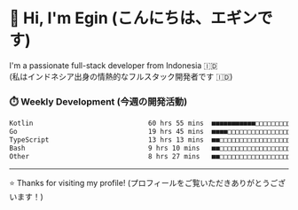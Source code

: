 # 👋 Hi, I'm Egin (こんにちは、エギンです)

I'm a passionate full-stack developer from Indonesia 🇮🇩  
(私はインドネシア出身の情熱的なフルスタック開発者です 🇮🇩)

### ⏱️ Weekly Development (今週の開発活動)

<!--START_SECTION:waka-->

```txt
Kotlin                             60 hrs 55 mins  ■■■■■■■■■■■□□□□□□□□□□□□□□   45.50 %
Go                                 19 hrs 45 mins  ■■■■□□□□□□□□□□□□□□□□□□□□□   14.76 %
TypeScript                         13 hrs 13 mins  ■■□□□□□□□□□□□□□□□□□□□□□□□   09.88 %
Bash                               9 hrs 10 mins   ■■□□□□□□□□□□□□□□□□□□□□□□□   06.85 %
Other                              8 hrs 27 mins   ■■□□□□□□□□□□□□□□□□□□□□□□□   06.32 %
```

<!--END_SECTION:waka-->

---

⭐️ Thanks for visiting my profile! (プロフィールをご覧いただきありがとうございます！)


<!-- Security scan triggered at 2025-09-02 02:45:51 -->